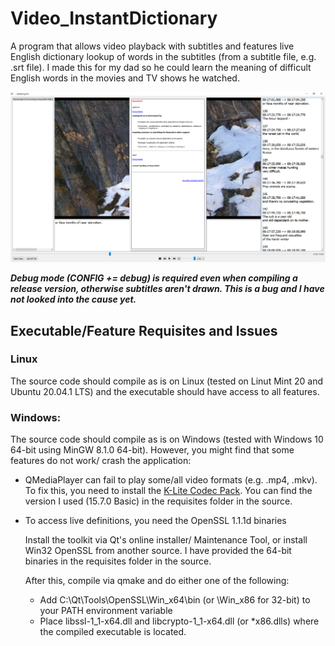 # Video_InstantDictionary

A program that allows video playback with subtitles and features live English dictionary lookup of words in the subtitles (from a subtitle file, e.g. .srt file). I made this for my dad so he could learn the meaning of difficult English words in the movies and TV shows he watched. 

![screenshot1](https://github.com/ambarishsatheesh/Video_InstantDictionary/blob/master/images/screenshot1.png)


_**Debug mode (CONFIG += debug) is required even when compiling a release version, otherwise subtitles aren't drawn. This is a bug and I have not looked into the cause yet.**_

## Executable/Feature Requisites and Issues

### Linux
The source code should compile as is on Linux (tested on Linut Mint 20 and Ubuntu 20.04.1 LTS) and the executable should have access to all features.

### Windows:
The source code should compile as is on Windows (tested with Windows 10 64-bit using MinGW 8.1.0 64-bit). However, you might find that some features do not work/ crash the application:
* QMediaPlayer can fail to play some/all video formats (e.g. .mp4, .mkv). To fix this, you need to install the [K-Lite Codec Pack](https://codecguide.com/download_kl.htm). 
You can find the version I used (15.7.0 Basic) in the requisites folder in the source.

* To access live definitions, you need the OpenSSL 1.1.1d binaries

  Install the toolkit via Qt's online installer/ Maintenance Tool, or install Win32 OpenSSL from another source. I have provided the 64-bit binaries in the requisites folder in the source.
  
  After this, compile via qmake and do either one of the following:
  * Add C:\Qt\Tools\OpenSSL\Win_x64\bin (or \Win_x86 for 32-bit) to your PATH environment variable
  * Place libssl-1_1-x64.dll and libcrypto-1_1-x64.dll (or \*x86.dlls) where the compiled executable is located.
